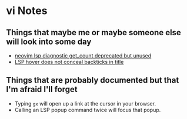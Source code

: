 # vi Notes

## Things that maybe me or maybe someone else will look into some day

- [neovim lsp diagnostic get\_count deprecated but unused](https://stackoverflow.com/questions/70541287/neovim-lsp-diagnostic-get-count-deprecated-but-unused)
- [LSP hover does not conceal backticks in title](https://github.com/neovim/neovim/issues/16114)

## Things that are probably documented but that I'm afraid I'll forget

- Typing `gx` will open up a link at the cursor in your browser.
- Calling an LSP popup command twice will focus that popup.
